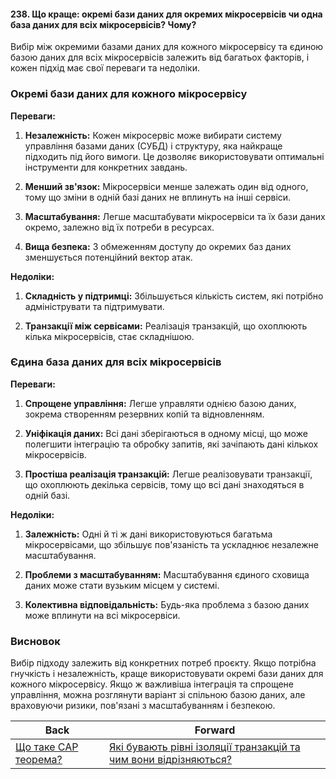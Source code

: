 #### 238. Що краще: окремі бази даних для окремих мікросервісів чи одна база даних для всіх мікросервісів? Чому?

Вибір між окремими базами даних для кожного мікросервісу та єдиною базою даних для всіх мікросервісів залежить від багатьох факторів, і кожен підхід має свої переваги та недоліки.

### Окремі бази даних для кожного мікросервісу

**Переваги:**

1. **Незалежність:** Кожен мікросервіс може вибирати систему управління базами даних (СУБД) і структуру, яка найкраще підходить під його вимоги. Це дозволяє використовувати оптимальні інструменти для конкретних завдань.

2. **Менший зв'язок:** Мікросервіси менше залежать один від одного, тому що зміни в одній базі даних не вплинуть на інші сервіси.

3. **Масштабування:** Легше масштабувати мікросервіси та їх бази даних окремо, залежно від їх потреби в ресурсах.

4. **Вища безпека:** З обмеженням доступу до окремих баз даних зменшується потенційний вектор атак.

**Недоліки:**

1. **Складність у підтримці:** Збільшується кількість систем, які потрібно адмініструвати та підтримувати.

2. **Транзакції між сервісами:** Реалізація транзакцій, що охоплюють кілька мікросервісів, стає складнішою.

### Єдина база даних для всіх мікросервісів

**Переваги:**

1. **Спрощене управління:** Легше управляти однією базою даних, зокрема створенням резервних копій та відновленням.

2. **Уніфікація даних:** Всі дані зберігаються в одному місці, що може полегшити інтеграцію та обробку запитів, які зачіпають дані кількох мікросервісів.

3. **Простіша реалізація транзакцій:** Легше реалізовувати транзакції, що охоплюють декілька сервісів, тому що всі дані знаходяться в одній базі.

**Недоліки:**

1. **Залежність:** Одні й ті ж дані використовуються багатьма мікросервісами, що збільшує пов'язаність та ускладнює незалежне масштабування.

2. **Проблеми з масштабуванням:** Масштабування єдиного сховища даних може стати вузьким місцем у системі.

3. **Колективна відповідальність:** Будь-яка проблема з базою даних може вплинути на всі мікросервіси.

### Висновок

Вибір підходу залежить від конкретних потреб проєкту. Якщо потрібна гнучкість і незалежність, краще використовувати окремі бази даних для кожного мікросервісу. Якщо ж важливіша інтеграція та спрощене управління, можна розглянути варіант зі спільною базою даних, але враховуючи ризики, пов'язані з масштабуванням і безпекою.

| Back | Forward |
|---|---|
| [Що таке CAP теорема?](/ua/senior/microservices/what-is-the-cap-theorem.md)  | [Які бувають рівні ізоляції транзакцій та чим вони відрізняються?](/ua/senior/database/what-are-the-levels-of-transaction-isolation-and-how-do-they-differ.md) |